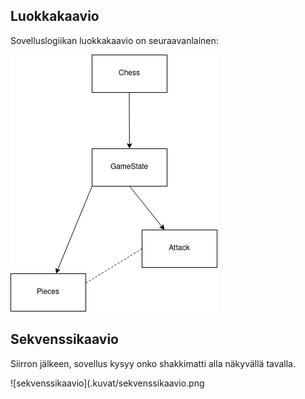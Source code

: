 ## Luokkakaavio
Sovelluslogiikan luokkakaavio on seuraavanlainen:

![Luokkakaavio](./kuvat/Luokkakaavio.png)

## Sekvenssikaavio
Siirron jälkeen, sovellus kysyy onko shakkimatti alla näkyvällä tavalla.

![sekvenssikaavio](.kuvat/sekvenssikaavio.png
